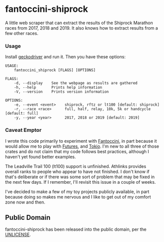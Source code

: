 # fantoccini-shiprock

A little web scraper that can extract the results of the Shiprock Marathon
races from 2017, 2018 and 2019.  It also knows how to extract results from
a few other races.

### Usage

Install [geckodriver](https://github.com/mozilla/geckodriver) and run it.
Then you have these options:

```
USAGE:
    fantoccini_shiprock [FLAGS] [OPTIONS]

FLAGS:
    -d, --display    See the webpage as results are gathered
    -h, --help       Prints help information
    -V, --version    Prints version information

OPTIONS:
    -e, --event <event>    shiprock, rftz or lt100 [default: shiprock]
    -r, --race <race>      full, half, relay, 10k, 5k or handcycle [default: full]
    -y, --year <year>      2017, 2018 or 2019 [default: 2019]
```

### Caveat Emptor

I wrote this code primarily to experiment with
[Fantoccini](https://crates.io/crates/fantoccini), in part because it
would allow me to play with
[Futures](https://crates.io/crates/futures), and
[Tokio](https://crates.io/crates/tokio).  I'm new to all three of
those crates and do not claim that my code follows best practices,
although I haven't yet found better examples.

The Leadville Trail 100 (lt100) support is unfinished.  Athlinks
provides overall ranks to people who appear to have not finished.  I
don't know if that's deliberate or if there was some sort of problem
that may be fixed in the next few days.  If I remember, I'll revisit
this issue in a couple of weeks.

I've decided to make a few of my toy projects publicly available, in
part because doing so makes me nervous and I like to get out of my
comfort zone now and then.

## Public Domain

fantoccini-shiprock has been released into the public domain, per the
[UNLICENSE](UNLICENSE).
